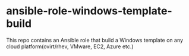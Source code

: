 # ansible-role-windows-template-build
This repo contains an Ansible role that build a Windows template on any cloud platform(ovirt/rhev, VMware, EC2, Azure etc.)
